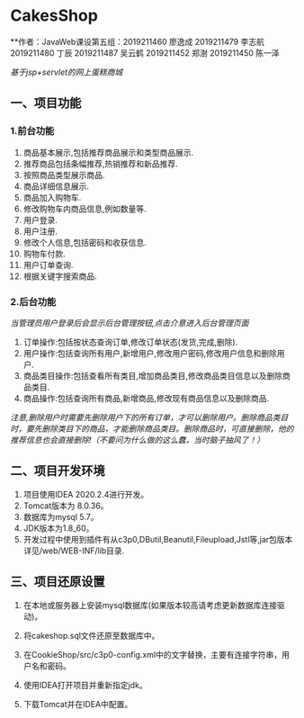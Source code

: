 # CakesShop

**作者：JavaWeb课设第五组：2019211460	廖逸成
                  2019211479	李志航
                  2019211480	丁辰
                  2019211487	吴云鹤
                  2019211452	郑澍
                  2019211450	陈一泽

*基于jsp+servlet的网上蛋糕商城*

## 一、项目功能

### 1.前台功能
1. 商品基本展示,包括推荐商品展示和类型商品展示.
2. 推荐商品包括条幅推荐,热销推荐和新品推荐.
3. 按照商品类型展示商品.
4. 商品详细信息展示.
5. 商品加入购物车.
6. 修改购物车内商品信息,例如数量等.
7. 用户登录.
8. 用户注册.
9. 修改个人信息,包括密码和收获信息.
10. 购物车付款.
11. 用户订单查询.
12. 根据关键字搜索商品.

### 2.后台功能

*当管理员用户登录后会显示后台管理按钮,点击介意进入后台管理页面*

1. 订单操作:包括按状态查询订单,修改订单状态(发货,完成,删除).
2. 用户操作:包括查询所有用户,新增用户,修改用户密码,修改用户信息和删除用户.
3. 商品类目操作:包括查看所有类目,增加商品类目,修改商品类目信息以及删除商品类目.
4. 商品操作:包括查询所有商品,新增商品,修改现有商品信息以及删除商品.

*注意,删除用户时需要先删除用户下的所有订单，才可以删除用户。删除商品类目时，要先删除类目下的商品，才能删除商品类目。删除商品时，可直接删除，他的推荐信息也会直接删除!（不要问为什么做的这么蠢，当时脑子抽风了！）*

## 二、项目开发环境
1. 项目使用IDEA 2020.2.4进行开发。
2. Tomcat版本为 8.0.36。
3. 数据库为mysql 5.7。
4. JDK版本为1.8_60。
5. 开发过程中使用到插件有从c3p0,DButil,Beanutil,Fileupload,Jstl等,jar包版本详见/web/WEB-INF/lib目录.

## 三、项目还原设置
1. 在本地或服务器上安装mysql数据库(如果版本较高请考虑更新数据库连接驱动)。

2. 将cakeshop.sql文件还原至数据库中。

3. 在CookieShop/src/c3p0-config.xml中的文字替换，主要有连接字符串，用户名和密码。

4. 使用IDEA打开项目并重新指定jdk。

5. 下载Tomcat并在IDEA中配置。

